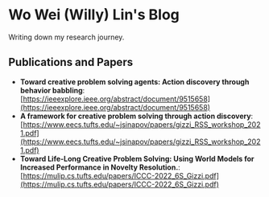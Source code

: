 # Wo Wei (Willy) Lin's Blog

Writing down my research journey.

## Publications and Papers

* **Toward creative problem solving agents: Action discovery through behavior babbling**: [https://ieeexplore.ieee.org/abstract/document/9515658](https://ieeexplore.ieee.org/abstract/document/9515658)
* **A framework for creative problem solving through action discovery**: [https://www.eecs.tufts.edu/~jsinapov/papers/gizzi_RSS_workshop_2021.pdf](https://www.eecs.tufts.edu/~jsinapov/papers/gizzi_RSS_workshop_2021.pdf)
* **Toward Life-Long Creative Problem Solving: Using World Models for Increased Performance in Novelty Resolution.**: [https://mulip.cs.tufts.edu/papers/ICCC-2022_6S_Gizzi.pdf](https://mulip.cs.tufts.edu/papers/ICCC-2022_6S_Gizzi.pdf)
